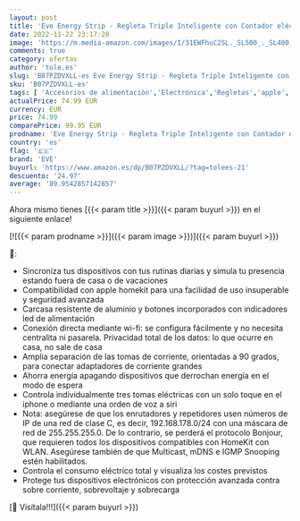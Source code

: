 ```yaml
---
layout: post
title: 'Eve Energy Strip - Regleta Triple Inteligente con Contador eléctrico y tecnología Apple HomeKit'
date: 2022-11-22 23:17:28
image: 'https://m.media-amazon.com/images/I/31EWFhuC2SL._SL500_._SL400_.jpg'
comments: true
category: ofertas
author: 'tole.es'
slug: 'B07PZDVXLL-es Eve Energy Strip - Regleta Triple Inteligente con Contador...'
sku: 'B07PZDVXLL-es'
tags: [ 'Accesorios de alimentación','Electrónica','Regletas','apple','eve','🇪🇸', ]
actualPrice: 74.99 EUR
currency: EUR
price: 74.99
comparePrice: 99.95 EUR
prodname: 'Eve Energy Strip - Regleta Triple Inteligente con Contador eléctrico y tecnología Apple HomeKit'
country: 'es'
flag: '🇪🇸'
brand: 'EVE'
buyurl: 'https://www.amazon.es/dp/B07PZDVXLL/?tag=tolees-21'
descuento: '24.97'
average: '89.9542857142857'
---
```


Ahora mismo tienes [{{< param title >}}]({{< param buyurl >}}) en el siguiente enlace!

[![{{< param prodname >}}]({{< param image >}})]({{< param buyurl >}})

🔎:

- Sincroniza tus dispositivos con tus rutinas diarias y simula tu presencia estando fuera de casa o de vacaciones
- Compatibilidad con apple homekit para una facilidad de uso insuperable y seguridad avanzada
- Carcasa resistente de aluminio y botones incorporados con indicadores led de alimentación
- Conexión directa mediante wi-fi: se configura fácilmente y no necesita centralita ni pasarela. Privacidad total de los datos: lo que ocurre en casa, no sale de casa
- Amplia separación de las tomas de corriente, orientadas a 90 grados, para conectar adaptadores de corriente grandes
- Ahorra energía apagando dispositivos que derrochan energía en el modo de espera
- Controla individualmente tres tomas eléctricas con un solo toque en el iphone o mediante una orden de voz a siri
- Nota: asegúrese de que los enrutadores y repetidores usen números de IP de una red de clase C, es decir, 192.168.178.0/24 con una máscara de red de 255.255.255.0. De lo contrario, se perderá el protocolo Bonjour, que requieren todos los dispositivos compatibles con HomeKit con WLAN. Asegúrese también de que Multicast, mDNS e IGMP Snooping estén habilitados.
- Controla el consumo eléctrico total y visualiza los costes previstos
- Protege tus dispositivos electrónicos con protección avanzada contra sobre corriente, sobrevoltaje y sobrecarga

[🛒 Visítala!!!]({{< param buyurl >}})
